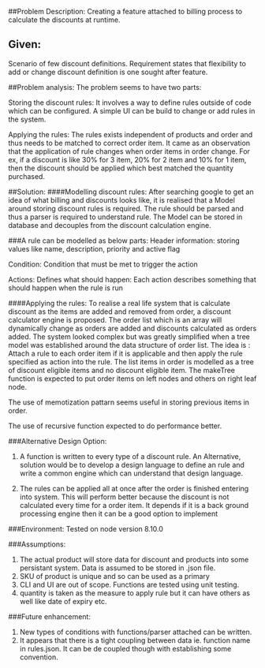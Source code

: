 ##Problem Description: 
Creating a feature attached to billing process to calculate the discounts at runtime.

## Given:
Scenario of few discount definitions. Requirement states that flexibility to
add or change discount definition is one sought after feature.

##Problem analysis:
The problem seems to have two parts:

Storing the discount rules: It involves a way to define rules outside of code
which can be configured. A simple UI can be build to change or add rules in the system.

Applying the rules: The rules exists independent of products and order and thus needs
to be matched to correct order item. It came as an observation that the application of 
rule changes when order items in order change. For ex, if a discount is like
30% for 3 item, 20% for 2 item and 10% for 1 item, then the discount should be applied
which best matched the quantity purchased.

##Solution:
####Modelling discount rules:
After searching google to get an idea of what billing and discounts looks like,
it is realised that a Model around storing discount rules is required. The rule should be 
parsed and thus a parser is required to understand rule. The Model can be stored in database
and decouples from the discount calculation engine.

###A rule can be modelled as below parts:
Header information: storing values like name, description, priority and active flag

Condition: Condition that must be met to trigger the action

Actions: Defines what should happen: Each action describes something that should happen 
when the rule is run

####Applying the rules:
To realise a real life system that is calculate discount as the items are added
and removed from order, a discount calculator engine is proposed. The order list 
which is an array will dynamically change as orders are added and discounts 
calculated as orders added. The system looked complex but was greatly simplified
when a tree model was established around the data structure of order list.
The idea is :
Attach a rule to each order item if it is applicable and then apply the rule specified
as action into the rule. The list items in order is modelled as a tree of discount eligible
items and no discount eligible item. The makeTree function is expected to put order items on 
left nodes and others on right leaf node.

The use of memotization pattarn seems useful in storing previous items in order.

The use of recursive function expected to do performance better.
 
###Alternative Design Option:
1. A function is written to every type of a discount rule. An Alternative, solution
would be to develop a design language to define an rule and write a common
engine which can understand that design language. 

2. The rules can be applied all at once after the order is finished entering into
system. This will perform better because the discount is not calculated every time 
for a order item. It depends if it is a back ground processing engine then it can be
a good option to implement

###Environment:
Tested on node version 8.10.0

###Assumptions: 
1. The actual product will store data for discount and products into some persistant
system. Data is assumed to be stored in .json file.
2. SKU of product is unique and so can be used as a primary
3. CLI and UI are out of scope. Functions are tested using unit testing.
4. quantity is taken as the measure to apply rule but it can have others as well like
   date of expiry etc.

###Future enhancement:
1. New types of conditions with functions/parser attached can be written.
2. It appears that there is a tight coupling between data ie. function name in 
rules.json. It can be de coupled though with establishing some convention. 


